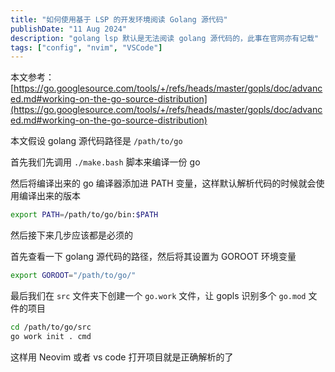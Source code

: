 ```yaml
---
title: "如何使用基于 LSP 的开发环境阅读 Golang 源代码"
publishDate: "11 Aug 2024"
description: "golang lsp 默认是无法阅读 golang 源代码的，此事在官网亦有记载"
tags: ["config", "nvim", "VSCode"]
---
```


本文参考：[https://go.googlesource.com/tools/+/refs/heads/master/gopls/doc/advanced.md#working-on-the-go-source-distribution](https://go.googlesource.com/tools/+/refs/heads/master/gopls/doc/advanced.md#working-on-the-go-source-distribution)

本文假设 golang 源代码路径是 `/path/to/go`

首先我们先调用 `./make.bash` 脚本来编译一份 go

然后将编译出来的 go 编译器添加进 PATH 变量，这样默认解析代码的时候就会使用编译出来的版本

```bash
export PATH=/path/to/go/bin:$PATH
```

然后接下来几步应该都是必须的

首先查看一下 golang 源代码的路径，然后将其设置为 GOROOT 环境变量

```bash
export GOROOT="/path/to/go/"
```

最后我们在 `src` 文件夹下创建一个 `go.work` 文件，让 gopls 识别多个 `go.mod` 文件的项目

```bash
cd /path/to/go/src
go work init . cmd
```

这样用 Neovim 或者 vs code 打开项目就是正确解析的了
